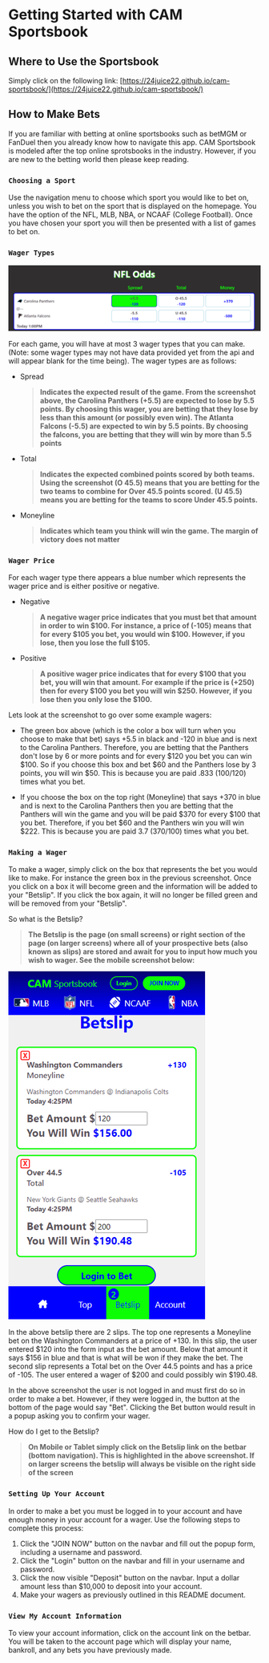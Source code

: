 # Getting Started with CAM Sportsbook

## Where to Use the Sportsbook

Simply click on the following link: [https://24juice22.github.io/cam-sportsbook/](https://24juice22.github.io/cam-sportsbook/)

## How to Make Bets

If you are familiar with betting at online sportsbooks such as betMGM or FanDuel then you already know how to navigate this app. CAM Sportsbook is modeled after the top online sprotsbooks in the industry. However, if you are new to the betting world then please keep reading.

### `Choosing a Sport`

Use the navigation menu to choose which sport you would like to bet on, unless you wish to bet on the sport that is displayed on the homepage. You have the option of the NFL, MLB, NBA, or NCAAF (College Football). Once you have chosen your sport you will then be presented with a list of games to bet on.

### `Wager Types`

![Sportsbook Screenshot](./src/images/readMe/wager-type.png)

For each game, you will have at most 3 wager types that you can make. (Note: some wager types may not have data provided yet from the api and will appear blank for the time being). The wager types are as follows:

- Spread

  > **Indicates the expected result of the game. From the screenshot above, the Carolina Panthers (+5.5) are expected to lose by 5.5 points. By choosing this wager, you are betting that they lose by less than this amount (or possibly even win). The Atlanta Falcons (-5.5) are expected to win by 5.5 points. By choosing the falcons, you are betting that they will win by more than 5.5 points**

- Total

  > **Indicates the expected combined points scored by both teams. Using the screenshot (O 45.5) means that you are betting for the two teams to combine for Over 45.5 points scored. (U 45.5) means you are betting for the teams to score Under 45.5 points.**

- Moneyline
  > **Indicates which team you think will win the game. The margin of victory does not matter**

### `Wager Price`

For each wager type there appears a blue number which represents the wager price and is either positive or negative.

- Negative

  > **A negative wager price indicates that you must bet that amount in order to win $100. For instance, a price of (-105) means that for every $105 you bet, you would win $100. However, if you lose, then you lose the full $105.**

- Positive
  > **A positive wager price indicates that for every $100 that you bet, you will win that amount. For example if the price is (+250) then for every $100 you bet you will win $250. However, if you lose then you only lose the $100.**

Lets look at the screenshot to go over some example wagers:

- The green box above (which is the color a box will turn when you choose to make that bet) says +5.5 in black and -120 in blue and is next to the Carolina Panthers. Therefore, you are betting that the Panthers don't lose by 6 or more points and for every $120 you bet you can win $100. So if you choose this box and bet $60 and the Panthers lose by 3 points, you will win $50. This is because you are paid .833 (100/120) times what you bet.

- If you choose the box on the top right (Moneyline) that says +370 in blue and is next to the Carolina Panthers then you are betting that the Panthers will win the game and you will be paid $370 for every $100 that you bet. Therefore, if you bet $60 and the Panthers win you will win $222. This is because you are paid 3.7 (370/100) times what you bet.

### `Making a Wager`

To make a wager, simply click on the box that represents the bet you would like to make. For instance the green box in the previous screenshot. Once you click on a box it will become green and the information will be added to your "Betslip". If you click the box again, it will no longer be filled green and will be removed from your "Betslip".

So what is the Betslip?

> **The Betslip is the page (on small screens) or right section of the page (on larger screens) where all of your prospective bets (also known as slips) are stored and await for you to input how much you wish to wager. See the mobile screenshot below:**

![Betslip Screenshot](./src/images/readMe/betslip.png)

In the above betslip there are 2 slips. The top one represents a Moneyline bet on the Washington Commanders at a price of +130. In this slip, the user entered $120 into the form input as the bet amount. Below that amount it says $156 in blue and that is what will be won if they make the bet. The second slip represents a Total bet on the Over 44.5 points and has a price of -105. The user entered a wager of $200 and could possibly win $190.48.

In the above screenshot the user is not logged in and must first do so in order to make a bet. However, if they were logged in, the button at the bottom of the page would say "Bet". Clicking the Bet button would result in a popup asking you to confirm your wager.

How do I get to the Betslip?

> **On Mobile or Tablet simply click on the Betslip link on the betbar (bottom navigation). This is highlighted in the above screenshot. If on larger screens the betslip will always be visible on the right side of the screen**

### `Setting Up Your Account`

In order to make a bet you must be logged in to your account and have enough money in your account for a wager. Use the following steps to complete this process:

1. Click the "JOIN NOW" button on the navbar and fill out the popup form, including a username and password.
2. Click the "Login" button on the navbar and fill in your username and password.
3. Click the now visible "Deposit" button on the navbar. Input a dollar amount less than $10,000 to deposit into your account.
4. Make your wagers as previously outlined in this README document.

### `View My Account Information`

To view your account information, click on the account link on the betbar. You will be taken to the account page which will display your name, bankroll, and any bets you have previously made.
